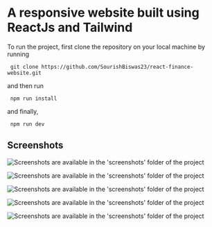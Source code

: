 # A responsive website built using ReactJs and Tailwind

To run the project, first clone the repository on your local machine by running

``` git clone https://github.com/SourishBiswas23/react-finance-website.git```

and then run 

``` npm run install```

and finally,

``` npm run dev```

## Screenshots

![Screenshots are available in the 'screenshots' folder of the project](https://github.com/SourishBiswas23/react-finance-website/screenshots/1.png)

![Screenshots are available in the 'screenshots' folder of the project](https://github.com/SourishBiswas23/react-finance-website/screenshots/2.png)

![Screenshots are available in the 'screenshots' folder of the project](https://github.com/SourishBiswas23/react-finance-website/screenshots/3.png)

![Screenshots are available in the 'screenshots' folder of the project](https://github.com/SourishBiswas23/react-finance-website/screenshots/4.png)

![Screenshots are available in the 'screenshots' folder of the project](https://github.com/SourishBiswas23/react-finance-website/screenshots/5.png)